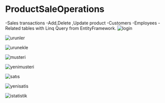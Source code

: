 # ProductSaleOperations

-Sales transactions
-Add,Delete ,Update product
-Customers
-Employees
-Related tables with Linq Query from EntityFramework.
![login](https://user-images.githubusercontent.com/65205036/111357647-8dfa2a80-869a-11eb-941e-f4ee0414a540.PNG)

![urunler](https://user-images.githubusercontent.com/65205036/111357733-9e120a00-869a-11eb-873c-47dda2fd77d7.PNG)

![urunekle](https://user-images.githubusercontent.com/65205036/111357760-a5d1ae80-869a-11eb-9de9-33088e55628b.PNG)

![musteri](https://user-images.githubusercontent.com/65205036/111357789-ad915300-869a-11eb-80a3-7a3bd22551b7.PNG)

![yenimusteri](https://user-images.githubusercontent.com/65205036/111357873-c26de680-869a-11eb-9802-8be9519bcbb3.PNG)


![satıs](https://user-images.githubusercontent.com/65205036/111357900-cac62180-869a-11eb-941d-eab549f64570.PNG)


![yenisatis](https://user-images.githubusercontent.com/65205036/111357928-d285c600-869a-11eb-82c6-a607df6b9ca7.PNG)


![istatistik](https://user-images.githubusercontent.com/65205036/111357949-d87ba700-869a-11eb-9455-8957f486af29.PNG)
